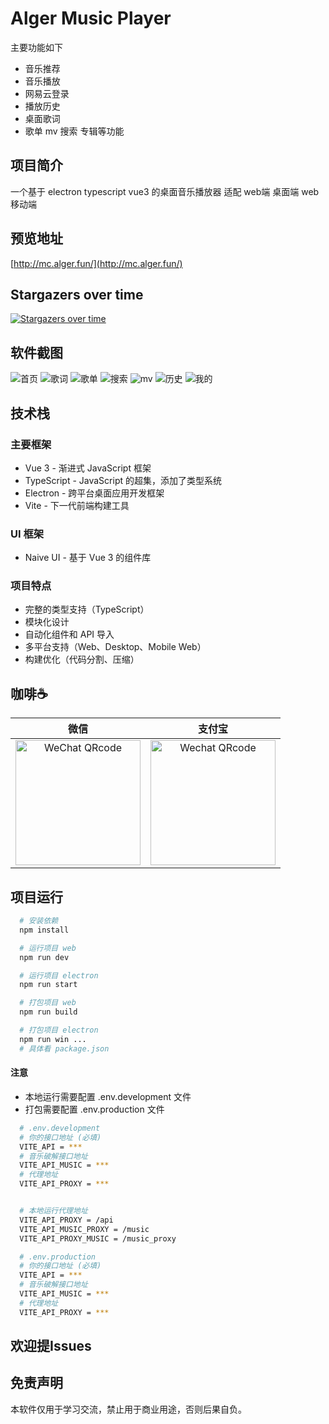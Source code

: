 # Alger Music Player
主要功能如下

- 音乐推荐
- 音乐播放
- 网易云登录
- 播放历史
- 桌面歌词
- 歌单 mv 搜索 专辑等功能

## 项目简介
 一个基于 electron typescript vue3 的桌面音乐播放器 适配 web端 桌面端 web移动端

## 预览地址
[http://mc.alger.fun/](http://mc.alger.fun/)

## Stargazers over time
[![Stargazers over time](https://starchart.cc/algerkong/AlgerMusicPlayer.svg?variant=adaptive)](https://starchart.cc/algerkong/AlgerMusicPlayer)

## 软件截图
![首页](./docs/img/image-7.png)
![歌词](./docs/img/image-6.png)
![歌单](./docs/img/image-1.png)
![搜索](./docs/img/image-8.png)
![mv](./docs/img/image-3.png)
![历史](./docs/img/image-4.png)
![我的](./docs/img/image-5.png)

## 技术栈

### 主要框架
- Vue 3 - 渐进式 JavaScript 框架
- TypeScript - JavaScript 的超集，添加了类型系统
- Electron - 跨平台桌面应用开发框架
- Vite - 下一代前端构建工具

### UI 框架
- Naive UI - 基于 Vue 3 的组件库

### 项目特点
- 完整的类型支持（TypeScript）
- 模块化设计
- 自动化组件和 API 导入
- 多平台支持（Web、Desktop、Mobile Web）
- 构建优化（代码分割、压缩）

## 咖啡☕️
|                                        微信                                        |                                       支付宝                                       |
| :--------------------------------------------------------------------------------: | :--------------------------------------------------------------------------------: |
| <img src="https://github.com/algerkong/algerkong/blob/main/wechat.jpg?raw=true" alt="WeChat QRcode" width=200> | <img src="https://github.com/algerkong/algerkong/blob/main/alipay.jpg?raw=true" alt="Wechat QRcode" width=200> |

## 项目运行
```bash
  # 安装依赖
  npm install

  # 运行项目 web
  npm run dev

  # 运行项目 electron
  npm run start

  # 打包项目 web
  npm run build

  # 打包项目 electron
  npm run win ... 
  # 具体看 package.json
```
#### 注意
- 本地运行需要配置 .env.development 文件
- 打包需要配置 .env.production 文件

```bash
  # .env.development
  # 你的接口地址 (必填)
  VITE_API = ***
  # 音乐破解接口地址
  VITE_API_MUSIC = ***
  # 代理地址
  VITE_API_PROXY = ***


  # 本地运行代理地址
  VITE_API_PROXY = /api
  VITE_API_MUSIC_PROXY = /music
  VITE_API_PROXY_MUSIC = /music_proxy

  # .env.production
  # 你的接口地址 (必填)
  VITE_API = ***
  # 音乐破解接口地址
  VITE_API_MUSIC = ***
  # 代理地址
  VITE_API_PROXY = ***
```




## 欢迎提Issues

## 免责声明
本软件仅用于学习交流，禁止用于商业用途，否则后果自负。
